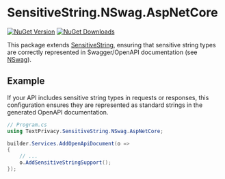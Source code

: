 # SensitiveString.NSwag.AspNetCore
[![NuGet Version](http://img.shields.io/nuget/v/SensitiveString.NSwag.AspNetCore.svg?style=for-the-badge&logo=nuget)](https://www.nuget.org/packages/SensitiveString.NSwag.AspNetCore/) [![NuGet Downloads](https://img.shields.io/nuget/dt/SensitiveString.NSwag.AspNetCore.svg?style=for-the-badge&logo=nuget)](https://www.nuget.org/packages/SensitiveString.NSwag.AspNetCore/)

This package extends [SensitiveString](https://www.nuget.org/packages/SensitiveString), ensuring that sensitive string types are correctly represented in Swagger/OpenAPI documentation (see [NSwag](https://github.com/RicoSuter/NSwag)).

## Example
If your API includes sensitive string types in requests or responses, this configuration ensures they are represented as standard strings in the generated OpenAPI documentation. 

```c#
// Program.cs
using TextPrivacy.SensitiveString.NSwag.AspNetCore;

builder.Services.AddOpenApiDocument(o =>
{
    // ...
    o.AddSensitiveStringSupport();
});
```